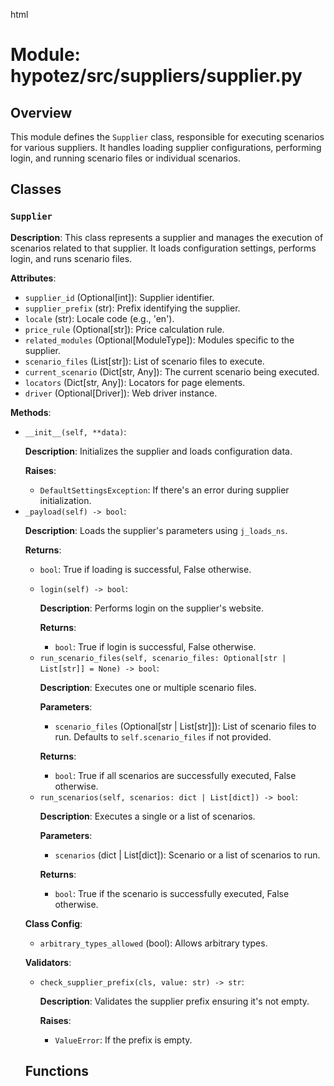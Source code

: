 html
<h1>Module: hypotez/src/suppliers/supplier.py</h1>

<h2>Overview</h2>
<p>This module defines the <code>Supplier</code> class, responsible for executing scenarios for various suppliers. It handles loading supplier configurations, performing login, and running scenario files or individual scenarios.</p>

<h2>Classes</h2>

<h3><code>Supplier</code></h3>

<p><strong>Description</strong>: This class represents a supplier and manages the execution of scenarios related to that supplier. It loads configuration settings, performs login, and runs scenario files.</p>

<p><strong>Attributes</strong>:</p>
<ul>
  <li><code>supplier_id</code> (Optional[int]): Supplier identifier.</li>
  <li><code>supplier_prefix</code> (str): Prefix identifying the supplier.</li>
  <li><code>locale</code> (str): Locale code (e.g., 'en').</li>
  <li><code>price_rule</code> (Optional[str]): Price calculation rule.</li>
  <li><code>related_modules</code> (Optional[ModuleType]): Modules specific to the supplier.</li>
  <li><code>scenario_files</code> (List[str]): List of scenario files to execute.</li>
  <li><code>current_scenario</code> (Dict[str, Any]): The current scenario being executed.</li>
  <li><code>locators</code> (Dict[str, Any]): Locators for page elements.</li>
  <li><code>driver</code> (Optional[Driver]): Web driver instance.</li>
</ul>

<p><strong>Methods</strong>:</p>
<ul>
  <li><code>__init__(self, **data)</code>:
    <p><strong>Description</strong>: Initializes the supplier and loads configuration data.</p>
    <p><strong>Raises</strong>:</p>
    <ul>
      <li><code>DefaultSettingsException</code>: If there's an error during supplier initialization.</li>
    </ul>
  </li>

  <li><code>_payload(self) -> bool</code>:
    <p><strong>Description</strong>: Loads the supplier's parameters using <code>j_loads_ns</code>.</p>
    <p><strong>Returns</strong>:</p>
    <ul>
      <li><code>bool</code>: True if loading is successful, False otherwise.</li>
    </p>
  </li>

  <li><code>login(self) -> bool</code>:
    <p><strong>Description</strong>: Performs login on the supplier's website.</p>
    <p><strong>Returns</strong>:</p>
    <ul>
      <li><code>bool</code>: True if login is successful, False otherwise.</li>
    </ul>
  </li>

  <li><code>run_scenario_files(self, scenario_files: Optional[str | List[str]] = None) -> bool</code>:
    <p><strong>Description</strong>: Executes one or multiple scenario files.</p>
    <p><strong>Parameters</strong>:</p>
    <ul>
      <li><code>scenario_files</code> (Optional[str | List[str]]): List of scenario files to run. Defaults to <code>self.scenario_files</code> if not provided.</li>
    </ul>
    <p><strong>Returns</strong>:</p>
    <ul>
      <li><code>bool</code>: True if all scenarios are successfully executed, False otherwise.</li>
    </ul>
  </li>

  <li><code>run_scenarios(self, scenarios: dict | List[dict]) -> bool</code>:
    <p><strong>Description</strong>: Executes a single or a list of scenarios.</p>
    <p><strong>Parameters</strong>:</p>
    <ul>
      <li><code>scenarios</code> (dict | List[dict]): Scenario or a list of scenarios to run.</li>
    </ul>
    <p><strong>Returns</strong>:</p>
    <ul>
      <li><code>bool</code>: True if the scenario is successfully executed, False otherwise.</li>
    </ul>
  </li>
</ul>

<p><strong>Class Config</strong>:</p>
<ul>
  <li><code>arbitrary_types_allowed</code> (bool): Allows arbitrary types.</li>
</ul>

<p><strong>Validators</strong>:</p>
<ul>
  <li><code>check_supplier_prefix(cls, value: str) -> str</code>:
    <p><strong>Description</strong>: Validates the supplier prefix ensuring it's not empty.</p>
    <p><strong>Raises</strong>:</p>
    <ul>
      <li><code>ValueError</code>: If the prefix is empty.</li>
    </ul>
  </li>
</ul>

<h2>Functions</h2>


<!-- Function documentation will be added here as functions are added -->